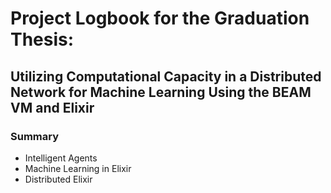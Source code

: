 # Project Logbook for the Graduation Thesis:
## Utilizing Computational Capacity in a Distributed Network for Machine Learning Using the BEAM VM and Elixir
### Summary
- Intelligent Agents
- Machine Learning in Elixir
- Distributed Elixir
